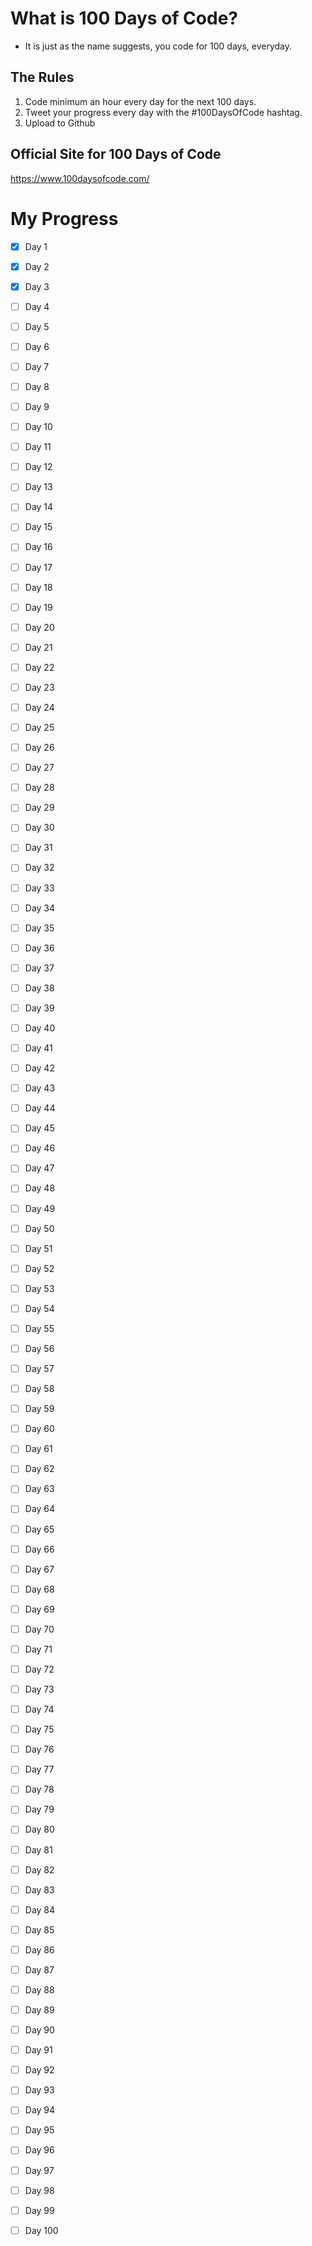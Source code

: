 What is 100 Days of Code?
=========================================================================
- It is just as the name suggests, you code for 100 days, everyday.
 
The Rules
-----------------------------------------------------------------------
1. Code minimum an hour every day for the next 100 days.
2. Tweet your progress every day with the #100DaysOfCode hashtag.
3. Upload to Github

Official Site for 100 Days of Code
------------------------------------------------------------------------
https://www.100daysofcode.com/

My Progress
========================================================================
- [x] Day 1 
- [x] Day 2 
- [x] Day 3 
- [ ] Day 4 
- [ ] Day 5 
- [ ] Day 6 
- [ ] Day 7 
- [ ] Day 8 
- [ ] Day 9
- [ ] Day 10
- [ ] Day 11
- [ ] Day 12
- [ ] Day 13
- [ ] Day 14
- [ ] Day 15
- [ ] Day 16
- [ ] Day 17
- [ ] Day 18
- [ ] Day 19
- [ ] Day 20
- [ ] Day 21
- [ ] Day 22
- [ ] Day 23
- [ ] Day 24
- [ ] Day 25
- [ ] Day 26
- [ ] Day 27
- [ ] Day 28
- [ ] Day 29
- [ ] Day 30
- [ ] Day 31
- [ ] Day 32
- [ ] Day 33
- [ ] Day 34
- [ ] Day 35
- [ ] Day 36
- [ ] Day 37
- [ ] Day 38
- [ ] Day 39
- [ ] Day 40
- [ ] Day 41
- [ ] Day 42
- [ ] Day 43
- [ ] Day 44
- [ ] Day 45
- [ ] Day 46
- [ ] Day 47
- [ ] Day 48
- [ ] Day 49
- [ ] Day 50
- [ ] Day 51
- [ ] Day 52
- [ ] Day 53
- [ ] Day 54
- [ ] Day 55
- [ ] Day 56
- [ ] Day 57
- [ ] Day 58
- [ ] Day 59
- [ ] Day 60
- [ ] Day 61
- [ ] Day 62
- [ ] Day 63
- [ ] Day 64
- [ ] Day 65
- [ ] Day 66
- [ ] Day 67
- [ ] Day 68
- [ ] Day 69
- [ ] Day 70
- [ ] Day 71
- [ ] Day 72
- [ ] Day 73
- [ ] Day 74
- [ ] Day 75
- [ ] Day 76
- [ ] Day 77
- [ ] Day 78
- [ ] Day 79
- [ ] Day 80
- [ ] Day 81
- [ ] Day 82
- [ ] Day 83
- [ ] Day 84
- [ ] Day 85
- [ ] Day 86
- [ ] Day 87
- [ ] Day 88
- [ ] Day 89
- [ ] Day 90
- [ ] Day 91
- [ ] Day 92
- [ ] Day 93
- [ ] Day 94
- [ ] Day 95
- [ ] Day 96
- [ ] Day 97
- [ ] Day 98
- [ ] Day 99
- [ ] Day 100

